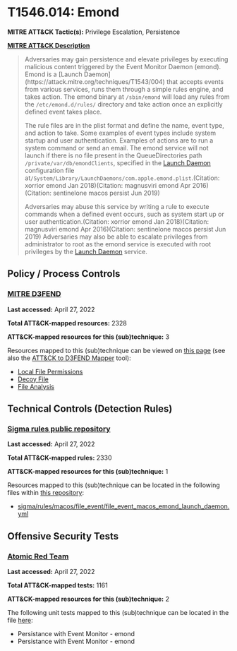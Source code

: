 # T1546.014: Emond
**MITRE ATT&CK Tactic(s):** Privilege Escalation, Persistence

**[MITRE ATT&CK Description](https://attack.mitre.org/techniques/T1546/014)**
<blockquote>Adversaries may gain persistence and elevate privileges by executing malicious content triggered by the Event Monitor Daemon (emond). Emond is a [Launch Daemon](https://attack.mitre.org/techniques/T1543/004) that accepts events from various services, runs them through a simple rules engine, and takes action. The emond binary at <code>/sbin/emond</code> will load any rules from the <code>/etc/emond.d/rules/</code> directory and take action once an explicitly defined event takes place.

The rule files are in the plist format and define the name, event type, and action to take. Some examples of event types include system startup and user authentication. Examples of actions are to run a system command or send an email. The emond service will not launch if there is no file present in the QueueDirectories path <code>/private/var/db/emondClients</code>, specified in the [Launch Daemon](https://attack.mitre.org/techniques/T1543/004) configuration file at<code>/System/Library/LaunchDaemons/com.apple.emond.plist</code>.(Citation: xorrior emond Jan 2018)(Citation: magnusviri emond Apr 2016)(Citation: sentinelone macos persist Jun 2019)

Adversaries may abuse this service by writing a rule to execute commands when a defined event occurs, such as system start up or user authentication.(Citation: xorrior emond Jan 2018)(Citation: magnusviri emond Apr 2016)(Citation: sentinelone macos persist Jun 2019) Adversaries may also be able to escalate privileges from administrator to root as the emond service is executed with root privileges by the [Launch Daemon](https://attack.mitre.org/techniques/T1543/004) service.</blockquote>

## Policy / Process Controls
### [MITRE D3FEND](https://d3fend.mitre.org/)
**Last accessed:** April 27, 2022

**Total ATT&CK-mapped resources:** 2328

**ATT&CK-mapped resources for this (sub)technique:** 3

Resources mapped to this (sub)technique can be viewed on [this page](https://d3fend.mitre.org/) (see also the [ATT&CK to D3FEND Mapper](https://d3fend.mitre.org/tools/attack-mapper) tool):

* [Local File Permissions](https://d3fend.mitre.org/techniques/d3f:LocalFilePermissions)
* [Decoy File](https://d3fend.mitre.org/techniques/d3f:DecoyFile)
* [File Analysis](https://d3fend.mitre.org/techniques/d3f:FileAnalysis)

## Technical Controls (Detection Rules)
### [Sigma rules public repository](https://github.com/SigmaHQ/sigma)
**Last accessed:** April 27, 2022

**Total ATT&CK-mapped rules:** 2330

**ATT&CK-mapped resources for this (sub)technique:** 1

Resources mapped to this (sub)technique can be located in the following files within [this repository](https://github.com/SigmaHQ/sigma/tree/master/rules):

* [sigma/rules/macos/file_event/file_event_macos_emond_launch_daemon.yml](https://github.com/SigmaHQ/sigma/blob/master/rules/macos/file_event/file_event_macos_emond_launch_daemon.yml)


## Offensive Security Tests
### [Atomic Red Team](https://github.com/redcanaryco/atomic-red-team)
**Last accessed:** April 27, 2022

**Total ATT&CK-mapped tests:** 1161

**ATT&CK-mapped resources for this (sub)technique:** 2

The following unit tests mapped to this (sub)technique can be located in the file [here](https://github.com/redcanaryco/atomic-red-team/tree/master/atomics/T1546.014/T1546.014.yaml):

* Persistance with Event Monitor - emond
* Persistance with Event Monitor - emond


